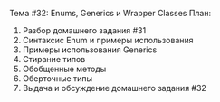 Тема #32: Enums, Generics и Wrapper Classes
План:
1. Разбор домашнего задания #31
2. Cинтаксис Enum и примеры использования
3. Примеры использования Generics
4. Стирание типов
5. Обобщенные методы
6. Оберточные типы
7. Выдача и обсуждение домашнего задания #32
